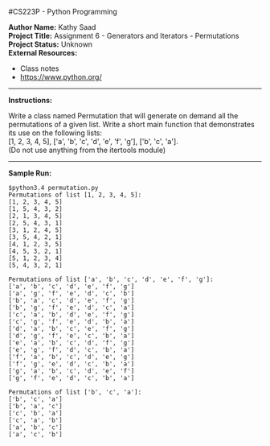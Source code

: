 #CS223P - Python Programming

__Author Name:__ Kathy Saad<br>
__Project Title:__ Assignment 6 - Generators and Iterators - Permutations<br>
__Project Status:__ Unknown<br>
__External Resources:__<br>
- Class notes<br>
- https://www.python.org/<br>

*******************************************************************************************************************************************

__Instructions:__

Write a class named Permutation that will generate on demand all the permutations of a given list. Write a short main function that demonstrates its use on the following lists:<br>
[1, 2, 3, 4, 5], ['a', 'b', 'c', 'd', 'e', 'f', 'g'], ['b', 'c', 'a'].<br>
(Do not use anything from the itertools module)

*******************************************************************************************************************************************

__Sample Run:__

	$python3.4 permutation.py 
	Permutations of list [1, 2, 3, 4, 5]:
	[1, 2, 3, 4, 5]
	[1, 5, 4, 3, 2]
	[2, 1, 3, 4, 5]
	[2, 5, 4, 3, 1]
	[3, 1, 2, 4, 5]
	[3, 5, 4, 2, 1]
	[4, 1, 2, 3, 5]
	[4, 5, 3, 2, 1]
	[5, 1, 2, 3, 4]
	[5, 4, 3, 2, 1]

	Permutations of list ['a', 'b', 'c', 'd', 'e', 'f', 'g']:
	['a', 'b', 'c', 'd', 'e', 'f', 'g']
	['a', 'g', 'f', 'e', 'd', 'c', 'b']
	['b', 'a', 'c', 'd', 'e', 'f', 'g']
	['b', 'g', 'f', 'e', 'd', 'c', 'a']
	['c', 'a', 'b', 'd', 'e', 'f', 'g']
	['c', 'g', 'f', 'e', 'd', 'b', 'a']
	['d', 'a', 'b', 'c', 'e', 'f', 'g']
	['d', 'g', 'f', 'e', 'c', 'b', 'a']
	['e', 'a', 'b', 'c', 'd', 'f', 'g']
	['e', 'g', 'f', 'd', 'c', 'b', 'a']
	['f', 'a', 'b', 'c', 'd', 'e', 'g']
	['f', 'g', 'e', 'd', 'c', 'b', 'a']
	['g', 'a', 'b', 'c', 'd', 'e', 'f']
	['g', 'f', 'e', 'd', 'c', 'b', 'a']

	Permutations of list ['b', 'c', 'a']:
	['b', 'c', 'a']
	['b', 'a', 'c']
	['c', 'b', 'a']
	['c', 'a', 'b']
	['a', 'b', 'c']
	['a', 'c', 'b']
